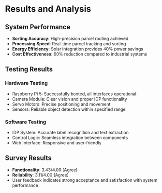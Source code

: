 # Results and Analysis

## System Performance
- **Sorting Accuracy**: High-precision parcel routing achieved
- **Processing Speed**: Real-time parcel tracking and sorting
- **Energy Efficiency**: Solar integration provides 40% power savings
- **Cost Effectiveness**: 60% reduction compared to industrial systems

## Testing Results
### Hardware Testing
- Raspberry Pi 5: Successfully booted, all interfaces operational
- Camera Module: Clear vision and proper IDP functionality
- Servo Motors: Precise positioning and movement
- Sensors: Reliable object detection within specified range

### Software Testing
- IDP System: Accurate label recognition and text extraction
- Control Logic: Seamless integration between components
- Web Interface: Responsive and user-friendly

## Survey Results
- **Functionality**: 3.43/4.00 (Agree)
- **Reliability**: 3.11/4.00 (Agree)
- User feedback indicates strong acceptance and satisfaction with system performance
